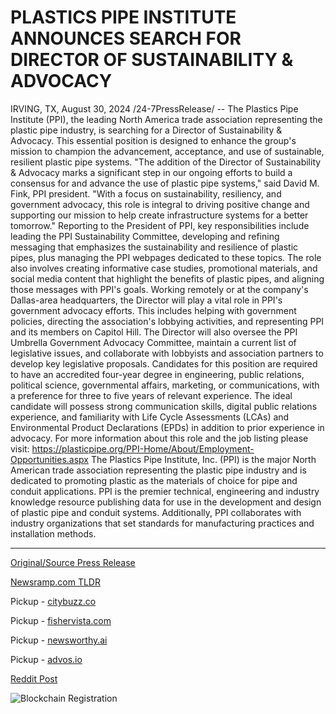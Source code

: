 # PLASTICS PIPE INSTITUTE ANNOUNCES SEARCH FOR DIRECTOR OF SUSTAINABILITY & ADVOCACY

IRVING, TX, August 30, 2024 /24-7PressRelease/ -- The Plastics Pipe Institute (PPI), the leading North America trade association representing the plastic pipe industry, is searching for a Director of Sustainability & Advocacy. This essential position is designed to enhance the group's mission to champion the advancement, acceptance, and use of sustainable, resilient plastic pipe systems.   "The addition of the Director of Sustainability & Advocacy marks a significant step in our ongoing efforts to build a consensus for and advance the use of plastic pipe systems," said David M. Fink, PPI president. "With a focus on sustainability, resiliency, and government advocacy, this role is integral to driving positive change and supporting our mission to help create infrastructure systems for a better tomorrow."  Reporting to the President of PPI, key responsibilities include leading the PPI Sustainability Committee, developing and refining messaging that emphasizes the sustainability and resilience of plastic pipes, plus managing the PPI webpages dedicated to these topics. The role also involves creating informative case studies, promotional materials, and social media content that highlight the benefits of plastic pipes, and aligning those messages with PPI's goals.   Working remotely or at the company's Dallas-area headquarters, the Director will play a vital role in PPI's government advocacy efforts. This includes helping with government policies, directing the association's lobbying activities, and representing PPI and its members on Capitol Hill. The Director will also oversee the PPI Umbrella Government Advocacy Committee, maintain a current list of legislative issues, and collaborate with lobbyists and association partners to develop key legislative proposals.  Candidates for this position are required to have an accredited four-year degree in engineering, public relations, political science, governmental affairs, marketing, or communications, with a preference for three to five years of relevant experience. The ideal candidate will possess strong communication skills, digital public relations experience, and familiarity with Life Cycle Assessments (LCAs) and Environmental Product Declarations (EPDs) in addition to prior experience in advocacy.  For more information about this role and the job listing please visit: https://plasticpipe.org/PPI-Home/About/Employment-Opportunities.aspx  The Plastics Pipe Institute, Inc. (PPI) is the major North American trade association representing the plastic pipe industry and is dedicated to promoting plastic as the materials of choice for pipe and conduit applications. PPI is the premier technical, engineering and industry knowledge resource publishing data for use in the development and design of plastic pipe and conduit systems. Additionally, PPI collaborates with industry organizations that set standards for manufacturing practices and installation methods. 

---

[Original/Source Press Release](https://www.24-7pressrelease.com/press-release/513925/plastics-pipe-institute-announces-search-for-director-of-sustainability-advocacy)
                    

[Newsramp.com TLDR](https://newsramp.com/curated-news/plastics-pipe-institute-seeks-director-of-sustainability-advocacy/900c3a897a9febb217e11951f46962bf) 


Pickup - [citybuzz.co](https://citybuzz.co/2024/08/30/plastics-pipe-institute-seeks-director-of-sustainability-advocacy-to-enhance-industry-mission)

Pickup - [fishervista.com](https://fishervista.com/en/plastics-pipe-institute-seeks-director-of-sustainability-advocacy/20246398)

Pickup - [newsworthy.ai](https://newsworthy.ai/en/plastics-pipe-institute-seeks-director-of-sustainability-advocacy-to-advance-industry-goals/20246398)

Pickup - [advos.io](https://advos.io/en/plastics-pipe-institute-seeks-director-of-sustainability-advocacy/20246398)
 



[Reddit Post](https://www.reddit.com/r/Energy_Climate_News/comments/1f4sm6h/plastics_pipe_institute_seeks_director_of/) 



![Blockchain Registration](https://cdn.newsramp.app/24-7PressRelease/qrcode/248/30/jazzlk09.webp)